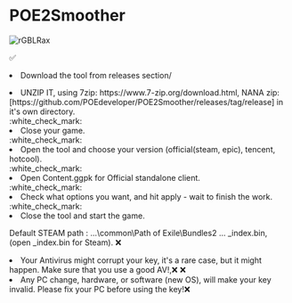 # POE2Smoother
![rGBLRax](https://github.com/user-attachments/assets/70232c3b-5843-4cf0-99f4-576579f1fa12)

:white_check_mark:<li> Download the tool from ⁠releases⁠ section/</li>
<li>UNZIP IT, using 7zip: https://www.7-zip.org/download.html, NANA zip: [https://github.com/POEdeveloper/POE2Smoother/releases/tag/release] in it's own directory.</li>
:white_check_mark:<li> Close your game.</li>
:white_check_mark:<li> Open the tool and choose your version (official(steam, epic), tencent, hotcool).</li>
:white_check_mark:<li>Open Content.ggpk for Official standalone client.</li>
:white_check_mark:<li>Check what options you want, and hit apply - wait to finish the work.</li>
:white_check_mark:<li>Close the tool and start the game.</li>



Default STEAM path :</li>
...\common\Path of Exile\Bundles2 ... _index.bin, (open _index.bin for Steam).
:x:<li>Your Antivirus might corrupt your key, it's a rare case, but it might happen. Make sure that you use a good AV!,:x:
:x:<li>Any PC change, hardware, or software (new OS), will make your key invalid. Please fix your PC before using the key!:x:
